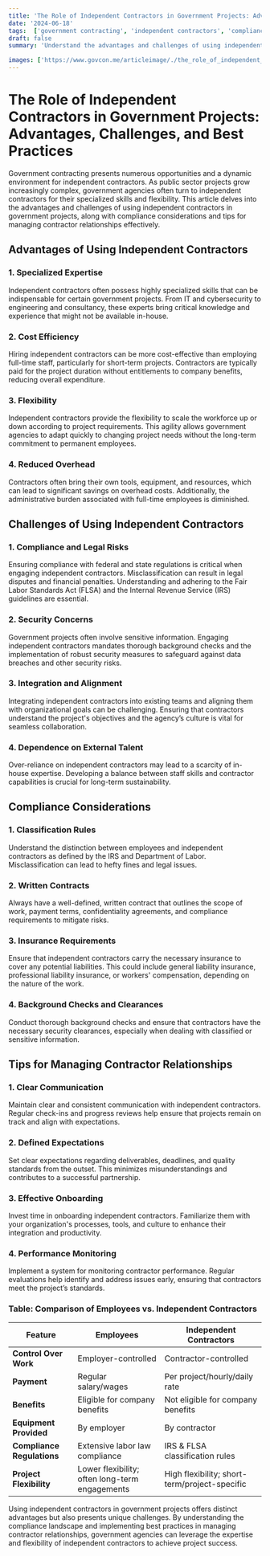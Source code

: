 ```yaml
---
title: 'The Role of Independent Contractors in Government Projects: Advantages, Challenges, and Best Practices'
date: '2024-06-18'
tags:  ['government contracting', 'independent contractors', 'compliance', 'contractor management', 'public sector', 'contracting tips', 'project management', 'contracting compliance', 'contract lifecycle']
draft: false
summary: 'Understand the advantages and challenges of using independent contractors in government projects, including compliance considerations and tips for managing contractor relationships.'

images: ['https://www.govcon.me/articleimage/./the_role_of_independent_contractors_in_government_projects_advantages_challenges_and_best_practices.webp']
---
```


# The Role of Independent Contractors in Government Projects: Advantages, Challenges, and Best Practices

Government contracting presents numerous opportunities and a dynamic environment for independent contractors. As public sector projects grow increasingly complex, government agencies often turn to independent contractors for their specialized skills and flexibility. This article delves into the advantages and challenges of using independent contractors in government projects, along with compliance considerations and tips for managing contractor relationships effectively.

## Advantages of Using Independent Contractors

### 1. **Specialized Expertise**
Independent contractors often possess highly specialized skills that can be indispensable for certain government projects. From IT and cybersecurity to engineering and consultancy, these experts bring critical knowledge and experience that might not be available in-house.

### 2. **Cost Efficiency**
Hiring independent contractors can be more cost-effective than employing full-time staff, particularly for short-term projects. Contractors are typically paid for the project duration without entitlements to company benefits, reducing overall expenditure.

### 3. **Flexibility**
Independent contractors provide the flexibility to scale the workforce up or down according to project requirements. This agility allows government agencies to adapt quickly to changing project needs without the long-term commitment to permanent employees.

### 4. **Reduced Overhead**
Contractors often bring their own tools, equipment, and resources, which can lead to significant savings on overhead costs. Additionally, the administrative burden associated with full-time employees is diminished.

## Challenges of Using Independent Contractors

### 1. **Compliance and Legal Risks**
Ensuring compliance with federal and state regulations is critical when engaging independent contractors. Misclassification can result in legal disputes and financial penalties. Understanding and adhering to the Fair Labor Standards Act (FLSA) and the Internal Revenue Service (IRS) guidelines are essential.

### 2. **Security Concerns**
Government projects often involve sensitive information. Engaging independent contractors mandates thorough background checks and the implementation of robust security measures to safeguard against data breaches and other security risks.

### 3. **Integration and Alignment**
Integrating independent contractors into existing teams and aligning them with organizational goals can be challenging. Ensuring that contractors understand the project's objectives and the agency’s culture is vital for seamless collaboration.

### 4. **Dependence on External Talent**
Over-reliance on independent contractors may lead to a scarcity of in-house expertise. Developing a balance between staff skills and contractor capabilities is crucial for long-term sustainability.

## Compliance Considerations

### 1. **Classification Rules**
Understand the distinction between employees and independent contractors as defined by the IRS and Department of Labor. Misclassification can lead to hefty fines and legal issues.

### 2. **Written Contracts**
Always have a well-defined, written contract that outlines the scope of work, payment terms, confidentiality agreements, and compliance requirements to mitigate risks.

### 3. **Insurance Requirements**
Ensure that independent contractors carry the necessary insurance to cover any potential liabilities. This could include general liability insurance, professional liability insurance, or workers' compensation, depending on the nature of the work.

### 4. **Background Checks and Clearances**
Conduct thorough background checks and ensure that contractors have the necessary security clearances, especially when dealing with classified or sensitive information.

## Tips for Managing Contractor Relationships

### 1. **Clear Communication**
Maintain clear and consistent communication with independent contractors. Regular check-ins and progress reviews help ensure that projects remain on track and align with expectations.

### 2. **Defined Expectations**
Set clear expectations regarding deliverables, deadlines, and quality standards from the outset. This minimizes misunderstandings and contributes to a successful partnership.

### 3. **Effective Onboarding**
Invest time in onboarding independent contractors. Familiarize them with your organization's processes, tools, and culture to enhance their integration and productivity.

### 4. **Performance Monitoring**
Implement a system for monitoring contractor performance. Regular evaluations help identify and address issues early, ensuring that contractors meet the project’s standards.

### Table: Comparison of Employees vs. Independent Contractors

| Feature                         | Employees                                        | Independent Contractors                      |
|---------------------------------|-------------------------------------------------|---------------------------------------------|
| **Control Over Work**           | Employer-controlled                              | Contractor-controlled                        |
| **Payment**                     | Regular salary/wages                             | Per project/hourly/daily rate                |
| **Benefits**                    | Eligible for company benefits                    | Not eligible for company benefits            |
| **Equipment Provided**          | By employer                                      | By contractor                                |
| **Compliance Regulations**      | Extensive labor law compliance                   | IRS & FLSA classification rules              |
| **Project Flexibility**         | Lower flexibility; often long-term engagements   | High flexibility; short-term/project-specific|

Using independent contractors in government projects offers distinct advantages but also presents unique challenges. By understanding the compliance landscape and implementing best practices in managing contractor relationships, government agencies can leverage the expertise and flexibility of independent contractors to achieve project success.